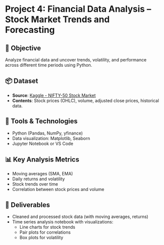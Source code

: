 # Project 4: Financial Data Analysis – Stock Market Trends and Forecasting

## 🧠 Objective
Analyze financial data and uncover trends, volatility, and performance across different time periods using Python.

## 📦 Dataset
- **Source**: [Kaggle - NIFTY-50 Stock Market](https://www.kaggle.com/datasets/rohanrao/nifty50-stock-market-data)
- **Contents**: Stock prices (OHLC), volume, adjusted close prices, historical data.

## 🧰 Tools & Technologies
- Python (Pandas, NumPy, yfinance)  
- Data visualization: Matplotlib, Seaborn  
- Jupyter Notebook or VS Code

## 📊 Key Analysis Metrics
- Moving averages (SMA, EMA)  
- Daily returns and volatility  
- Stock trends over time  
- Correlation between stock prices and volume

## 🎯 Deliverables
- Cleaned and processed stock data (with moving averages, returns)  
- Time series analysis notebook with visualizations:
  - Line charts for stock trends  
  - Pair plots for correlations  
  - Box plots for volatility

